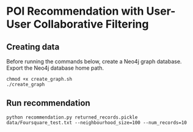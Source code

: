 # POI Recommendation with User-User Collaborative Filtering

## Creating data
Before running the commands below, create a Neo4j graph database. Export the Neo4j database home path.
```
chmod +x create_graph.sh
./create_graph
```

## Run recommendation
```
python recommendation.py returned_records.pickle data/Foursquare_test.txt --neighbourhood_size=100 --num_records=10
```

